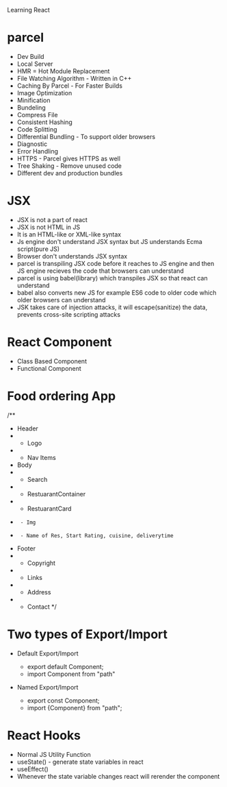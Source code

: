 Learning React

# parcel
- Dev Build
- Local Server
- HMR = Hot Module Replacement
- File Watching Algorithm - Written in C++
- Caching By Parcel - For Faster Builds
- Image Optimization
- Minification
- Bundeling
- Compress File
- Consistent Hashing
- Code Splitting
- Differential Bundling - To support older browsers
- Diagnostic
- Error Handling
- HTTPS - Parcel gives HTTPS as well
- Tree Shaking - Remove unused code
- Different dev and production bundles

# JSX
- JSX is not a part of react
- JSX is not HTML in JS
- It is an HTML-like or XML-like syntax
- Js engine don't understand JSX syntax but JS understands Ecma script(pure JS)
- Browser don't understands JSX syntax
- parcel is transpiling JSX code before it reaches to JS engine and then JS engine recieves the code that browsers can understand
- parcel is using babel(library) which transpiles JSX so that react can understand
- babel also converts new JS for example ES6 code to older code which older browsers can understand
- JSK takes care of injection attacks, it will escape(sanitize) the data, prevents cross-site scripting attacks

# React Component
- Class Based Component
- Functional Component

# Food ordering App

/**
 * Header
 * - Logo
 * - Nav Items
 * Body
 * - Search
 * - RestuarantContainer
 *    - RestuarantCard
 *      - Img
 *      - Name of Res, Start Rating, cuisine, deliverytime
 * Footer
 * - Copyright
 * - Links
 * - Address
 * - Contact
 */

# Two types of Export/Import

- Default Export/Import
    - export default Component;
    - import Component from "path"

- Named Export/Import
    - export const Component;
    - import {Component} from "path";

# React Hooks
- Normal JS Utility Function
- useState() - generate state variables in react
- useEffect()
- Whenever the state variable changes react will rerender the component